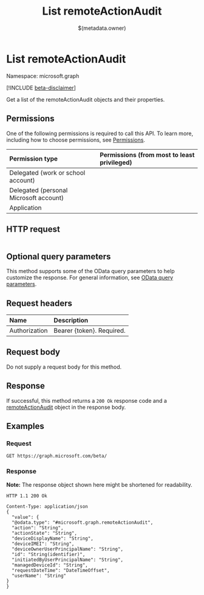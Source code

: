﻿---
title: "List remoteActionAudit"
description: ""
localization_priority: Normal
author: "$(metadata.owner)"
ms.prod: "microsoft-identity-platform"
doc_type: "apiPageType"
---

# List remoteActionAudit

Namespace: microsoft.graph

[!INCLUDE [beta-disclaimer](../../includes/beta-disclaimer.md)]

Get a list of the remoteActionAudit objects and their properties.

## Permissions

One of the following permissions is required to call this API. To learn more, including how to choose permissions, see [Permissions](/graph/permissions-reference).

| Permission type                        | Permissions (from most to least privileged) |
| :------------------------------------- | :------------------------------------------ |
| Delegated (work or school account)     |                                             |
| Delegated (personal Microsoft account) |                                             |
| Application                            |                                             |

## HTTP request

<!-- {
  "blockType": "ignored"
}
-->

```http

```

## Optional query parameters

This method supports some of the OData query parameters to help customize the response. For general information, see [OData query parameters](/graph/query-parameters).

## Request headers

| Name          | Description               |
| :------------ | :------------------------ |
| Authorization | Bearer {token}. Required. |

## Request body

Do not supply a request body for this method.

## Response

If successful, this method returns a `200 Ok` response code and a [remoteActionAudit](../resources/remoteActionAudit.md) object in the response body.

## Examples

### Request

<!-- {
  "blockType": "request",
  "name": "list_remoteactionaudit"
}
-->

```http
GET https://graph.microsoft.com/beta/

```

### Response

**Note:** The response object shown here might be shortened for readability.

<!-- {
  "blockType": "response",
  "truncated": true,
  "@odata.type": "microsoft.management.services.api.remoteActionAudit"
}
-->

```http
HTTP 1.1 200 Ok

Content-Type: application/json
{
  "value": {
  "@odata.type": "#microsoft.graph.remoteActionAudit",
  "action": "String",
  "actionState": "String",
  "deviceDisplayName": "String",
  "deviceIMEI": "String",
  "deviceOwnerUserPrincipalName": "String",
  "id": "String(identifier)",
  "initiatedByUserPrincipalName": "String",
  "managedDeviceId": "String",
  "requestDateTime": "DateTimeOffset",
  "userName": "String"
}
}

```